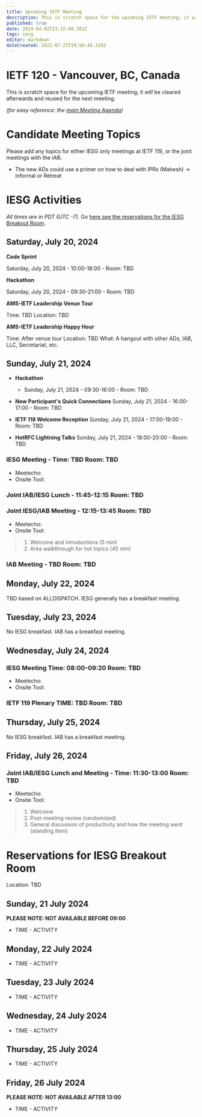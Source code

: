 ```yaml
---
title: Upcoming IETF Meeting
description: This is scratch space for the upcoming IETF meeting; it will be cleared afterwards and reused for the next meeting.
published: true
date: 2024-04-02T23:15:04.781Z
tags: iesg
editor: markdown
dateCreated: 2022-07-23T19:50:44.319Z
---
```


# IETF 120 - Vancouver, BC, Canada
This is scratch space for the upcoming IETF meeting; it *will* be cleared afterwards and reused for the next meeting. 

*(for easy reference: the [main Meeting Agenda](https://datatracker.ietf.org/meeting/agenda/))*

# Candidate Meeting Topics
Please add any topics for either IESG only meetings at IETF 119, or the joint meetings with the IAB.

- The new ADs could use a primer on how to deal with IPRs (Mahesh) -> Informal or Retreat

# IESG Activities
*All times are in PDT (UTC -7).* Go [here see the reservations for the IESG Breakout Room](#IESGBreakoutRoom).

## Saturday, July 20, 2024

**Code Sprint**

Saturday, July 20, 2024 - 10:00-18:00 - Room: TBD

**Hackathon**

Saturday, July 20, 2024 - 09:30-21:00 - Room: TBD
 

**AMS-IETF Leadership Venue Tour**

Time: TBD
Location: TBD

**AMS-IETF Leadership Happy Hour**

Time: After venue tour
Location: TBD
What: A hangout with other ADs, IAB, LLC, Secretariat, etc.

## Sunday, July 21, 2024

- **Hackathon**

  - Sunday, July 21, 2024 - 09:30-16:00 - Room: TBD
  
- **New Participant's Quick Connections** Sunday, July 21, 2024 - 16:00-17:00 - Room: TBD
- **IETF 118 Welcome Reception** Sunday, July 21, 2024 - 17:00-19:00 - Room: TBD
- **HotRFC Lightning Talks** Sunday, July 21, 2024 - 18:00-20:00 - Room: TBD

### IESG Meeting - Time: TBD Room: TBD

* Meetecho: 
* Onsite Tool: 


### Joint IAB/IESG Lunch - 11:45-12:15 Room: TBD

### Joint IESG/IAB Meeting - 12:15-13:45 Room: TBD
* Meetecho: 
* Onsite Tool: 

>1. Welcome and introductions (5 min)
>2. Area walkthrough for hot topics (45 min)


### IAB Meeting - TBD Room: TBD



## Monday, July 22, 2024

TBD based on ALLDISPATCH. IESG generally has a breakfast meeting.


## Tuesday, July 23, 2024

No IESG breakfast. IAB has a breakfast meeting.
  
## Wednesday, July 24, 2024
### IESG Meeting Time: 08:00-09:20  Room: TBD

* Meetecho:  
* Onsite Tool:   


### IETF 119 Plenary TIME: TBD Room: TBD

## Thursday, July 25, 2024

No IESG breakfast. IAB has a breakfast meeting.

## Friday, July 26, 2024

### Joint IAB/IESG Lunch and Meeting - Time: 11:30-13:00 Room: TBD

* Meetecho:  
* Onsite Tool:  

> 1. Welcome
> 2. Post-meeting review (randomized)
> 3. General discussion of productivity and how the meeting went (standing item)

# <a id="IESGBreakoutRoom"></a>Reservations for IESG Breakout Room

Location: TBD


## Sunday, 21 July 2024
**PLEASE NOTE: NOT AVAILABLE BEFORE 09:00**

* TIME - ACTIVITY


## Monday, 22 July 2024

* TIME - ACTIVITY

## Tuesday, 23 July 2024

* TIME - ACTIVITY


## Wednesday, 24 July 2024

* TIME - ACTIVITY

## Thursday, 25 July 2024

* TIME - ACTIVITY


## Friday, 26 July 2024
**PLEASE NOTE: NOT AVAILABLE AFTER 13:00**

* TIME - ACTIVITY

